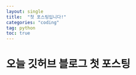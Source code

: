 ```yaml
---
layout: single
title:  "첫 포스팅입니다!"
categories: "coding"
tag: python
toc: true
---
```

# 오늘 깃허브 블로그 첫 포스팅 
